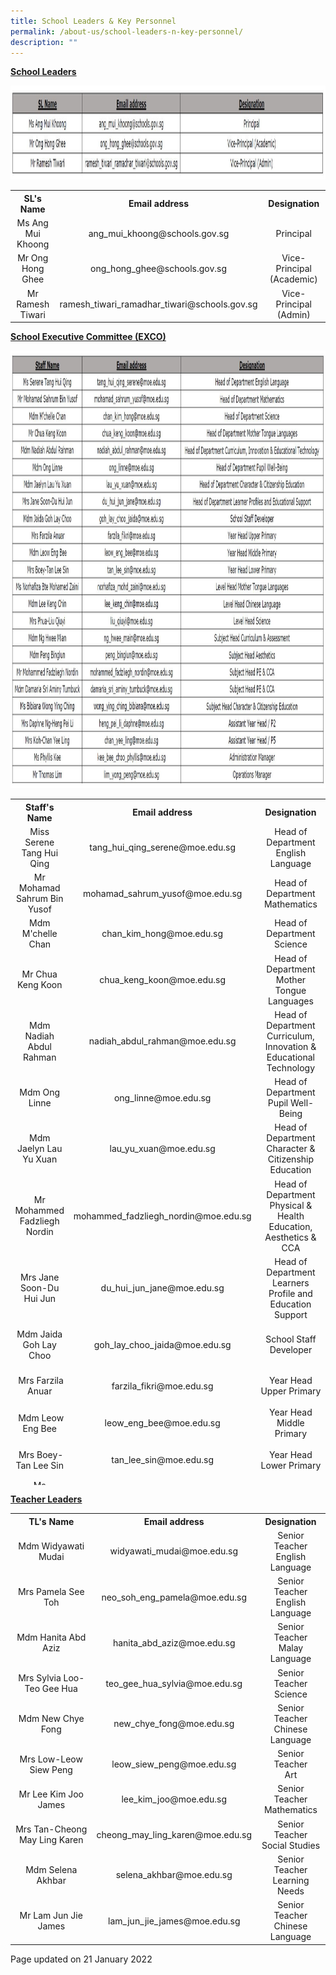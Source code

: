 ```yaml
---
title: School Leaders & Key Personnel
permalink: /about-us/school-leaders-n-key-personnel/
description: ""
---
```

<p><strong><u>School Leaders</u></strong></p>
<img src="/images/2023%20SLs.jpg" style="height: 150px; width: 1600px">
<div>
<table>
<tbody>
<tr>
<th style="text-align: center;">SL's Name</th>
<th style="text-align: center;">Email address</th>
<th style="text-align: center;">Designation</th>
</tr>
<tr>
<td style="text-align: center;">Ms Ang Mui Khoong</td>
<td style="text-align: center;">ang_mui_khoong@schools.gov.sg</td>
<td style="text-align: center;">Principal</td>
</tr>
<tr>
<td style="text-align: center;">Mr Ong Hong Ghee</td>
<td style="text-align: center;">ong_hong_ghee@schools.gov.sg</td>
<td style="text-align: center;">Vice-Principal (Academic)</td>
</tr>
<tr>
<td style="text-align: center;">Mr Ramesh Tiwari</td>
<td style="text-align: center;">ramesh_tiwari_ramadhar_tiwari@schools.gov.sg</td>
<td style="text-align: center;">Vice-Principal (Admin)</td>
</tr>
</tbody>
</table>
</div>
<p><strong><u>School Executive Committee (EXCO)</u></strong><u></u></p>
<img src="/images/2023%20EXCO.jpg" style="height: 700px; width: 1600px">
<div>
<div>
<table style="height: 1098px;">
<tbody>
<tr style="height: 18px;">
<th style="text-align: center; height: 18px; width: 146.25px;">Staff's Name</th>
<th style="text-align: center; height: 18px; width: 305.828px;">Email address</th>
<th style="text-align: center; height: 18px; width: 212.922px;">Designation</th>
</tr>
<tr style="height: 36px;">
<td style="text-align: center; height: 36px; width: 146.25px;">Miss Serene Tang Hui Qing</td>
<td style="text-align: center; height: 36px; width: 305.828px;">tang_hui_qing_serene@moe.edu.sg</td>
<td style="text-align: center; height: 36px; width: 212.922px;">Head of Department<br>English Language</td>
</tr>
<tr style="height: 36px;">
<td style="text-align: center; height: 36px; width: 146.25px;">Mr Mohamad Sahrum Bin Yusof</td>
<td style="text-align: center; height: 36px; width: 305.828px;">mohamad_sahrum_yusof@moe.edu.sg</td>
<td style="text-align: center; height: 36px; width: 212.922px;">Head of Department<br>Mathematics</td>
</tr>
<tr style="height: 36px;">
<td style="text-align: center; height: 36px; width: 146.25px;">Mdm M'chelle Chan</td>
<td style="text-align: center; height: 36px; width: 305.828px;">chan_kim_hong@moe.edu.sg</td>
<td style="text-align: center; height: 36px; width: 212.922px;">Head of Department<br>Science</td>
</tr>
<tr style="height: 36px;">
<td style="text-align: center; height: 36px; width: 146.25px;">Mr Chua Keng Koon</td>
<td style="text-align: center; height: 36px; width: 305.828px;">chua_keng_koon@moe.edu.sg</td>
<td style="text-align: center; height: 36px; width: 212.922px;">Head of Department<br>Mother Tongue Languages</td>
</tr>
<tr style="height: 54px;">
<td style="text-align: center; height: 54px; width: 146.25px;">Mdm Nadiah Abdul Rahman</td>
<td style="text-align: center; height: 54px; width: 305.828px;">nadiah_abdul_rahman@moe.edu.sg</td>
<td style="text-align: center; height: 54px; width: 212.922px;">Head of Department<br>Curriculum, Innovation &amp; Educational Technology</td>
</tr>
<tr style="height: 36px;">
<td style="text-align: center; height: 36px; width: 146.25px;">Mdm Ong Linne</td>
<td style="text-align: center; height: 36px; width: 305.828px;">ong_linne@moe.edu.sg</td>
<td style="text-align: center; height: 36px; width: 212.922px;">Head of Department<br>Pupil Well-Being</td>
</tr>
<tr style="height: 54px;">
<td style="text-align: center; height: 54px; width: 146.25px;">Mdm Jaelyn Lau Yu Xuan</td>
<td style="text-align: center; height: 54px; width: 305.828px;">lau_yu_xuan@moe.edu.sg</td>
<td style="text-align: center; height: 54px; width: 212.922px;">Head of Department<br>Character &amp; Citizenship Education</td>
</tr>
<tr style="height: 54px;">
<td style="text-align: center; height: 54px; width: 146.25px;">Mr Mohammed Fadzliegh Nordin</td>
<td style="text-align: center; height: 54px; width: 305.828px;">mohammed_fadzliegh_nordin@moe.edu.sg</td>
<td style="text-align: center; height: 54px; width: 212.922px;">Head of Department<br>Physical &amp; Health Education, Aesthetics &amp; CCA</td>
</tr>
<tr style="height: 54px;">
<td style="text-align: center; height: 54px; width: 146.25px;">Mrs Jane Soon-Du Hui Jun</td>
<td style="text-align: center; height: 54px; width: 305.828px;">du_hui_jun_jane@moe.edu.sg</td>
<td style="text-align: center; height: 54px; width: 212.922px;">Head of Department<br>Learners Profile and Education Support</td>
</tr>
<tr style="height: 54px;">
<td style="text-align: center; height: 54px; width: 146.25px;">Mdm Jaida Goh Lay Choo</td>
<td style="text-align: center; height: 54px; width: 305.828px;">goh_lay_choo_jaida@moe.edu.sg</td>
<td style="text-align: center; height: 54px; width: 212.922px;"><br>School Staff Developer<br><br></td>
</tr>
<tr style="height: 54px;">
<td style="text-align: center; height: 54px; width: 146.25px;">&nbsp;Mrs Farzila Anuar</td>
<td style="text-align: center; height: 54px; width: 305.828px;">farzila_fikri@moe.edu.sg</td>
<td style="text-align: center; height: 54px; width: 212.922px;">Year Head<br>Upper Primary</td>
</tr>
<tr style="height: 54px;">
<td style="text-align: center; height: 54px; width: 146.25px;">&nbsp;Mdm Leow Eng Bee</td>
<td style="text-align: center; height: 54px; width: 305.828px;">leow_eng_bee@moe.edu.sg</td>
<td style="text-align: center; height: 54px; width: 212.922px;">Year Head<br>Middle Primary</td>
</tr>
<tr style="height: 54px;">
<td style="text-align: center; height: 54px; width: 146.25px;">&nbsp;Mrs Boey-Tan Lee Sin</td>
<td style="text-align: center; height: 54px; width: 305.828px;">tan_lee_sin@moe.edu.sg</td>
<td style="text-align: center; height: 54px; width: 212.922px;">Year Head<br>Lower Primary</td>
</tr>
<tr style="height: 36px;">
<td style="text-align: center; height: 36px; width: 146.25px;">Ms Norhafiza Bte Mohamed Zaini</td>
<td style="text-align: center; height: 36px; width: 305.828px;">norhafiza_mohd_zaini@moe.edu.sg</td>
<td style="text-align: center; height: 36px; width: 212.922px;">Level Head<br>Mother Tongue Languages</td>
</tr>
<tr style="height: 36px;">
<td style="text-align: center; height: 36px; width: 146.25px;">Mdm Ng Hwee Mian</td>
<td style="text-align: center; height: 36px; width: 305.828px;">ng_hwee_main@moe.edu.sg</td>
<td style="text-align: center; height: 36px; width: 212.922px;">Level Head<br>Curriculum &amp; Assessment</td>
</tr>
<tr style="height: 54px;">
<td style="text-align: center; height: 54px; width: 146.25px;">Mdm Boey Kah Lai</td>
<td style="text-align: center; height: 54px; width: 305.828px;">boey_kah_lai@moe.edu.sg</td>
<td style="text-align: center; height: 54px; width: 212.922px;">Subject Head<br>National Education, Social Studies &amp; Values-in-action</td>
</tr>
<tr style="height: 54px;">
<td style="text-align: center; height: 54px; width: 146.25px;">Mdm Peng Binglun</td>
<td style="text-align: center; height: 54px; width: 305.828px;">peng_binglun@moe.edu.sg</td>
<td style="text-align: center; height: 54px; width: 212.922px;">Subject Head<br>Aesthetics</td>
</tr>
<tr style="height: 36px;">
<td style="text-align: center; height: 36px; width: 146.25px;">Mdm Damaria Sri Aminy Tumbuck</td>
<td style="text-align: center; height: 36px; width: 305.828px;">damaria_sri_aminy_tumbuck@moe.edu.sg</td>
<td style="text-align: center; height: 36px; width: 212.922px;">Subject Head<br>Aesthetics &amp; CCA</td>
</tr>
<tr style="height: 36px;">
<td style="text-align: center; height: 36px; width: 146.25px;">Mrs Phua-Liu Qiuyi</td>
<td style="text-align: center; height: 36px; width: 305.828px;">liu_qiuyi@moe.edu.sg</td>
<td style="text-align: center; height: 36px; width: 212.922px;">Subject Head<br>Science</td>
</tr>
<tr style="height: 54px;">
<td style="text-align: center; height: 54px; width: 146.25px;">Mrs Daphne Ng-Heng Pei Li</td>
<td style="text-align: center; height: 54px; width: 305.828px;">heng_pei_li_daphne@moe.edu.sg</td>
<td style="text-align: center; height: 54px; width: 212.922px;"><br>Assistant Year Head / P1<br><br></td>
</tr>
<tr style="height: 54px;">
<td style="text-align: center; height: 54px; width: 146.25px;">Mrs Koh-Chan Yee Ling</td>
<td style="text-align: center; height: 54px; width: 305.828px;">chan_yee_ling@moe.edu.sg</td>
<td style="text-align: center; height: 54px; width: 212.922px;"><br>Assistant Year Head / P3<br><br></td>
</tr>
<tr style="height: 54px;">
<td style="text-align: center; height: 54px; width: 146.25px;">Ms Phyllis Kee</td>
<td style="text-align: center; height: 54px; width: 305.828px;">kee_bee_choo_phyllis@moe.edu.sg</td>
<td style="text-align: center; height: 54px; width: 212.922px;"><br>Administration Manager<br><br></td>
</tr>
<tr style="height: 54px;">
<td style="text-align: center; height: 54px; width: 146.25px;">Mr Thomas Lim</td>
<td style="text-align: center; height: 54px; width: 305.828px;">lim_yong_peng@moe.edu.sg</td>
<td style="text-align: center; height: 54px; width: 212.922px;"><br>Operations Manager<br><br></td>
</tr>
</tbody>
</table>
</div>
</div>
<p><strong><u>Teacher Leaders</u></strong><u></u></p>
<table>
<tbody>
<tr>
<th style="text-align: center;">TL's Name</th>
<th style="text-align: center;">Email address</th>
<th style="text-align: center;">Designation</th>
</tr>
<tr>
<td style="text-align: center;">Mdm Widyawati Mudai</td>
<td style="text-align: center;">widyawati_mudai@moe.edu.sg</td>
<td style="text-align: center;">Senior Teacher<br>English Language</td>
</tr>
<tr>
<td style="text-align: center;">Mrs Pamela See Toh</td>
<td style="text-align: center;">neo_soh_eng_pamela@moe.edu.sg</td>
<td style="text-align: center;">Senior Teacher<br>English Language</td>
</tr>
<tr>
<td style="text-align: center;">Mdm Hanita Abd Aziz</td>
<td style="text-align: center;">hanita_abd_aziz@moe.edu.sg</td>
<td style="text-align: center;">Senior Teacher<br>Malay Language</td>
</tr>
<tr>
<td style="text-align: center;">Mrs Sylvia Loo-Teo Gee Hua</td>
<td style="text-align: center;">teo_gee_hua_sylvia@moe.edu.sg</td>
<td style="text-align: center;">Senior Teacher<br>Science</td>
</tr>
<tr>
<td style="text-align: center;">Mdm New Chye Fong</td>
<td style="text-align: center;">new_chye_fong@moe.edu.sg</td>
<td style="text-align: center;">Senior Teacher<br>Chinese Language</td>
</tr>
<tr>
<td style="text-align: center;">Mrs Low-Leow Siew Peng</td>
<td style="text-align: center;">leow_siew_peng@moe.edu.sg</td>
<td style="text-align: center;">Senior Teacher<br>Art</td>
</tr>
<tr>
<td style="text-align: center;">Mr Lee Kim Joo James</td>
<td style="text-align: center;">lee_kim_joo@moe.edu.sg</td>
<td style="text-align: center;">Senior Teacher<br>Mathematics</td>
</tr>
<tr>
<td style="text-align: center;">Mrs Tan-Cheong May Ling Karen</td>
<td style="text-align: center;">cheong_may_ling_karen@moe.edu.sg</td>
<td style="text-align: center;">Senior Teacher<br>Social Studies</td>
</tr>
<tr>
<td style="text-align: center;">Mdm Selena Akhbar</td>
<td style="text-align: center;">selena_akhbar@moe.edu.sg</td>
<td style="text-align: center;">Senior Teacher<br>Learning Needs</td>
</tr>
<tr>
<td style="text-align: center;">Mr Lam Jun Jie James</td>
<td style="text-align: center;">lam_jun_jie_james@moe.edu.sg</td>
<td style="text-align: center;">Senior Teacher<br>Chinese Language</td>
</tr>
</tbody>
</table>
<p>Page updated on 21 January 2022</p>